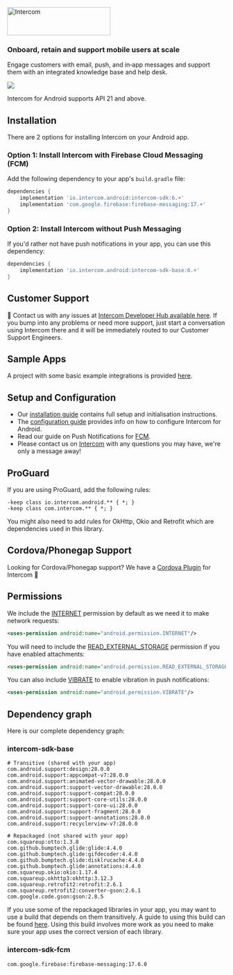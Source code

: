 <img src="https://user-images.githubusercontent.com/3185423/39155454-0c61c11e-474a-11e8-9471-dc4b37bf9d7c.png" width="238" height="65" alt="Intercom">

### Onboard, retain and support mobile users at scale
Engage customers with email, push, and in‑app messages and support them with an integrated knowledge base and help desk.

<img src="https://user-images.githubusercontent.com/2615468/42951429-0e2d7d54-8b6e-11e8-9d17-ad6460120aac.png">

Intercom for Android supports API 21 and above.

## Installation
There are 2 options for installing Intercom on your Android app.

### Option 1: Install Intercom with Firebase Cloud Messaging (FCM)
Add the following dependency to your app's `build.gradle` file:
```groovy
dependencies {
    implementation 'io.intercom.android:intercom-sdk:6.+'
    implementation 'com.google.firebase:firebase-messaging:17.+'
}
```

### Option 2: Install Intercom without Push Messaging

If you'd rather not have push notifications in your app, you can use this dependency:
```groovy
dependencies {
    implementation 'io.intercom.android:intercom-sdk-base:6.+'
}
```

## Customer Support
👋 Contact us with any issues at [Intercom Developer Hub available here](https://developers.intercom.com/installing-intercom/docs/intercom-for-android). If you bump into any problems or need more support, just start a conversation using Intercom there and it will be immediately routed to our Customer Support Engineers.

## Sample Apps
A project with some basic example integrations is provided [here](https://github.com/intercom/intercom-android/tree/master/samples).

## Setup and Configuration

* Our [installation guide](https://developers.intercom.com/docs/android-installation) contains full setup and initialisation instructions.
* The [configuration guide](https://developers.intercom.com/docs/android-configuration) provides info on how to configure Intercom for Android.
* Read our guide on Push Notifications for [FCM](https://developers.intercom.com/installing-intercom/docs/android-fcm-push-notifications).
* Please contact us on [Intercom](https://www.intercom.com/) with any questions you may have, we're only a message away!

## ProGuard

If you are using ProGuard, add the following rules:

```
-keep class io.intercom.android.** { *; }
-keep class com.intercom.** { *; }
```

You might also need to add rules for OkHttp, Okio and Retrofit which are dependencies used in this library.

## Cordova/Phonegap Support
Looking for Cordova/Phonegap support? We have a [Cordova Plugin](https://github.com/intercom/intercom-cordova) for Intercom 🎉

## Permissions

We include the [INTERNET](http://developer.android.com/reference/android/Manifest.permission.html#INTERNET) permission by default as we need it to make network requests:

```xml
<uses-permission android:name="android.permission.INTERNET"/>
```

You will need to include the [READ\_EXTERNAL\_STORAGE](http://developer.android.com/reference/android/Manifest.permission.html#READ_EXTERNAL_STORAGE) permission if you have enabled attachments:

```xml
<uses-permission android:name="android.permission.READ_EXTERNAL_STORAGE"/>
```

You can also include [VIBRATE](http://developer.android.com/reference/android/Manifest.permission.html#VIBRATE) to enable vibration in push notifications:

```xml
<uses-permission android:name="android.permission.VIBRATE"/>
```

## Dependency graph

Here is our complete dependency graph:

### intercom-sdk-base
```
# Transitive (shared with your app)
com.android.support:design:28.0.0
com.android.support:appcompat-v7:28.0.0
com.android.support:animated-vector-drawable:28.0.0
com.android.support:support-vector-drawable:28.0.0
com.android.support:support-compat:28.0.0
com.android.support:support-core-utils:28.0.0
com.android.support:support-core-ui:28.0.0
com.android.support:support-fragment:28.0.0
com.android.support:support-annotations:28.0.0
com.android.support:recyclerview-v7:28.0.0

# Repackaged (not shared with your app)
com.squareup:otto:1.3.8
com.github.bumptech.glide:glide:4.4.0
com.github.bumptech.glide:gifdecoder:4.4.0
com.github.bumptech.glide:disklrucache:4.4.0
com.github.bumptech.glide:annotations:4.4.0
com.squareup.okio:okio:1.17.4
com.squareup.okhttp3:okhttp:3.12.3
com.squareup.retrofit2:retrofit:2.6.1
com.squareup.retrofit2:converter-gson:2.6.1
com.google.code.gson:gson:2.8.5
```

If you use some of the repackaged libraries in your app, you may want to use a build that depends on them transitively. A guide to using this build can be found [here](https://docs.intercom.com/configure-intercom-for-your-product-or-site/configure-intercom-for-mobile/using-transitive-dependencies-with-intercom-for-android). Using this build involves more work as you need to make sure your app uses the correct version of each library.

### intercom-sdk-fcm
```
com.google.firebase:firebase-messaging:17.6.0
```
